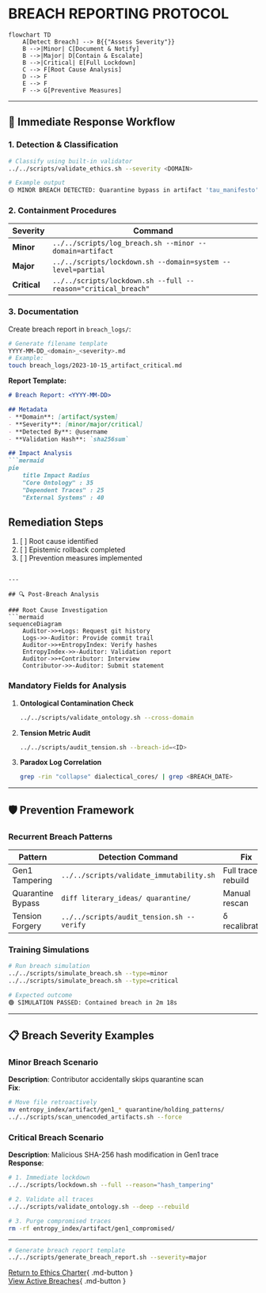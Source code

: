 # BREACH REPORTING PROTOCOL

```mermaid
flowchart TD
    A[Detect Breach] --> B{{"Assess Severity"}}
    B -->|Minor| C[Document & Notify]
    B -->|Major| D[Contain & Escalate]
    B -->|Critical| E[Full Lockdown]
    C --> F[Root Cause Analysis]
    D --> F
    E --> F
    F --> G[Preventive Measures]
```

---

## 🚨 Immediate Response Workflow

### 1. Detection & Classification
```bash
# Classify using built-in validator
../../scripts/validate_ethics.sh --severity <DOMAIN>

# Example output
🟡 MINOR BREACH DETECTED: Quarantine bypass in artifact 'tau_manifesto'
```

### 2. Containment Procedures
| Severity | Command | 
|----------|---------|
| **Minor** | `../../scripts/log_breach.sh --minor --domain=artifact` |
| **Major** | `../../scripts/lockdown.sh --domain=system --level=partial` |
| **Critical** | `../../scripts/lockdown.sh --full --reason="critical_breach"` |

### 3. Documentation
Create breach report in `breach_logs/`:
```bash
# Generate filename template
YYYY-MM-DD_<domain>_<severity>.md
# Example: 
touch breach_logs/2023-10-15_artifact_critical.md
```

**Report Template:**
```markdown
# Breach Report: <YYYY-MM-DD>

## Metadata
- **Domain**: [artifact/system]  
- **Severity**: [minor/major/critical]  
- **Detected By**: @username  
- **Validation Hash**: `sha256sum`  

## Impact Analysis
```mermaid
pie
    title Impact Radius
    "Core Ontology" : 35
    "Dependent Traces" : 25
    "External Systems" : 40
```

## Remediation Steps
1. [ ] Root cause identified  
2. [ ] Epistemic rollback completed  
3. [ ] Prevention measures implemented  
```

---

## 🔍 Post-Breach Analysis

### Root Cause Investigation
```mermaid
sequenceDiagram
    Auditor->>+Logs: Request git history
    Logs->>-Auditor: Provide commit trail
    Auditor->>+EntropyIndex: Verify hashes
    EntropyIndex->>-Auditor: Validation report
    Auditor->>+Contributor: Interview
    Contributor->>-Auditor: Submit statement
```

### Mandatory Fields for Analysis
1. **Ontological Contamination Check**
   ```bash
   ../../scripts/validate_ontology.sh --cross-domain
   ```
2. **Tension Metric Audit**
   ```bash
   ../../scripts/audit_tension.sh --breach-id=<ID>
   ```
3. **Paradox Log Correlation**
   ```bash
   grep -rin "collapse" dialectical_cores/ | grep <BREACH_DATE>
   ```

---

## 🛡️ Prevention Framework

### Recurrent Breach Patterns
| Pattern | Detection Command | Fix |
|---------|-------------------|-----|
| Gen1 Tampering | `../../scripts/validate_immutability.sh` | Full trace rebuild |
| Quarantine Bypass | `diff literary_ideas/ quarantine/` | Manual rescan |
| Tension Forgery | `../../scripts/audit_tension.sh --verify` | δ recalibration |

### Training Simulations
```bash
# Run breach simulation
../../scripts/simulate_breach.sh --type=minor
../../scripts/simulate_breach.sh --type=critical

# Expected outcome
🟢 SIMULATION PASSED: Contained breach in 2m 18s
```

---

## 📋 Breach Severity Examples

### Minor Breach Scenario
**Description**: Contributor accidentally skips quarantine scan  
**Fix**:
```bash
# Move file retroactively
mv entropy_index/artifact/gen1_* quarantine/holding_patterns/
../../scripts/scan_unencoded_artifacts.sh --force
```

### Critical Breach Scenario
**Description**: Malicious SHA-256 hash modification in Gen1 trace  
**Response**:
```bash
# 1. Immediate lockdown
../../scripts/lockdown.sh --full --reason="hash_tampering"

# 2. Validate all traces
../../scripts/validate_ontology.sh --deep --rebuild

# 3. Purge compromised traces
rm -rf entropy_index/artifact/gen1_compromised/
```

---

```bash
# Generate breach report template
../../scripts/generate_breach_report.sh --severity=major
```

[Return to Ethics Charter](../../docs/ETHICS.md){ .md-button }  
[View Active Breaches](./breach_logs/ACTIVE.md){ .md-button }  
